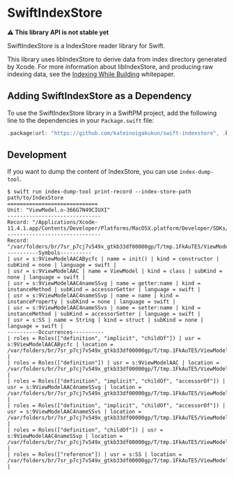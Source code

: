 # SwiftIndexStore

**⚠️ This library API is not stable yet**

SwiftIndexStore is a IndexStore reader library for Swift.

This library uses libIndexStore to derive data from index directory generated by Xcode. For more information about libIndexStore, and producing raw indexing data, see the [Indexing While Building](https://docs.google.com/document/d/1cH2sTpgSnJZCkZtJl1aY-rzy4uGPcrI-6RrUpdATO2Q/) whitepaper.

## Adding SwiftIndexStore as a Dependency

To use the SwiftIndexStore library in a SwiftPM project, add the following line to the dependencies in your `Package.swift` file:

```swift
.package(url: "https://github.com/kateinoigakukun/swift-indexstore", .branch("master")),
```

## Development

If you want to dump the content of IndexStore, you can use `index-dump-tool`.

```
$ swift run index-dump-tool print-record --index-store-path path/to/IndexStore
=============================
Unit: "ViewModel.o-366G7N49CIUXI"
------------------------------
Record: "/Applications/Xcode-11.4.1.app/Contents/Developer/Platforms/MacOSX.platform/Developer/SDKs/MacOSX.sdk/usr/lib/swift/Swift.swiftmodule/x86_64.swiftinterface"
------------------------------
Record: "/var/folders/br/7sr_p7cj7v549x_gtkb33df00000gp/T/tmp.1FkAuTE5/ViewModel.swift"
----------Symbols----------
| usr = s:9ViewModelAACABycfc | name = init() | kind = constructor | subKind = none | language = swift |
| usr = s:9ViewModelAAC | name = ViewModel | kind = class | subKind = none | language = swift |
| usr = s:9ViewModelAAC4nameSSvg | name = getter:name | kind = instanceMethod | subKind = accessorGetter | language = swift |
| usr = s:9ViewModelAAC4nameSSvp | name = name | kind = instanceProperty | subKind = none | language = swift |
| usr = s:9ViewModelAAC4nameSSvs | name = setter:name | kind = instanceMethod | subKind = accessorSetter | language = swift |
| usr = s:SS | name = String | kind = struct | subKind = none | language = swift |
----------Occurrences----------
| roles = Roles(["definition", "implicit", "childOf"]) | usr = s:9ViewModelAACABycfc | location = /var/folders/br/7sr_p7cj7v549x_gtkb33df00000gp/T/tmp.1FkAuTE5/ViewModel.swift:1:7 |
| roles = Roles(["definition"]) | usr = s:9ViewModelAAC | location = /var/folders/br/7sr_p7cj7v549x_gtkb33df00000gp/T/tmp.1FkAuTE5/ViewModel.swift:1:7 |
| roles = Roles(["definition", "implicit", "childOf", "accessorOf"]) | usr = s:9ViewModelAAC4nameSSvg | location = /var/folders/br/7sr_p7cj7v549x_gtkb33df00000gp/T/tmp.1FkAuTE5/ViewModel.swift:2:7 |
| roles = Roles(["definition", "implicit", "childOf", "accessorOf"]) | usr = s:9ViewModelAAC4nameSSvs | location = /var/folders/br/7sr_p7cj7v549x_gtkb33df00000gp/T/tmp.1FkAuTE5/ViewModel.swift:2:7 |
| roles = Roles(["definition", "childOf"]) | usr = s:9ViewModelAAC4nameSSvp | location = /var/folders/br/7sr_p7cj7v549x_gtkb33df00000gp/T/tmp.1FkAuTE5/ViewModel.swift:2:7 |
| roles = Roles(["reference"]) | usr = s:SS | location = /var/folders/br/7sr_p7cj7v549x_gtkb33df00000gp/T/tmp.1FkAuTE5/ViewModel.swift:2:13 |

```
